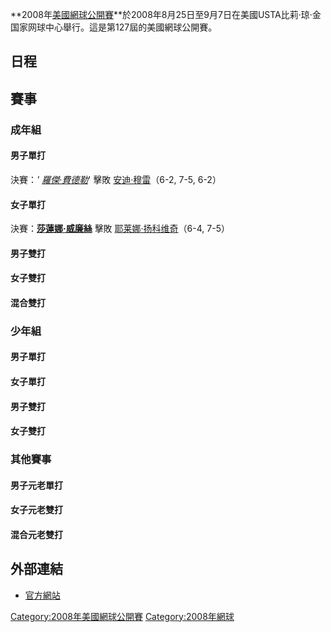 **2008年[美國網球公開賽](../Page/美國網球公開賽.md "wikilink")**於2008年8月25日至9月7日在美國USTA比莉·琼·金国家网球中心舉行。這是第127屆的美國網球公開賽。

## 日程

## 賽事

### 成年組

#### 男子單打

決賽：*' [羅傑·費德勒](../Page/羅傑·費德勒.md "wikilink")*' 擊敗
[安迪·穆雷](../Page/安迪·穆雷.md "wikilink")（6-2, 7-5, 6-2）

#### 女子單打

決賽：**[莎蓮娜·威廉絲](../Page/莎蓮娜·威廉絲.md "wikilink")** 擊敗
[耶莱娜·扬科维奇](../Page/耶莱娜·扬科维奇.md "wikilink")（6-4, 7-5）

#### 男子雙打

#### 女子雙打

#### 混合雙打

### 少年組

#### 男子單打

#### 女子單打

#### 男子雙打

#### 女子雙打

### 其他賽事

#### 男子元老單打

#### 女子元老雙打

#### 混合元老雙打

## 外部連結

  - [官方網站](http://www.usopen.org/en_US/index.html)

[Category:2008年美國網球公開賽](https://zh.wikipedia.org/wiki/Category:2008年美國網球公開賽 "wikilink")
[Category:2008年網球](https://zh.wikipedia.org/wiki/Category:2008年網球 "wikilink")
